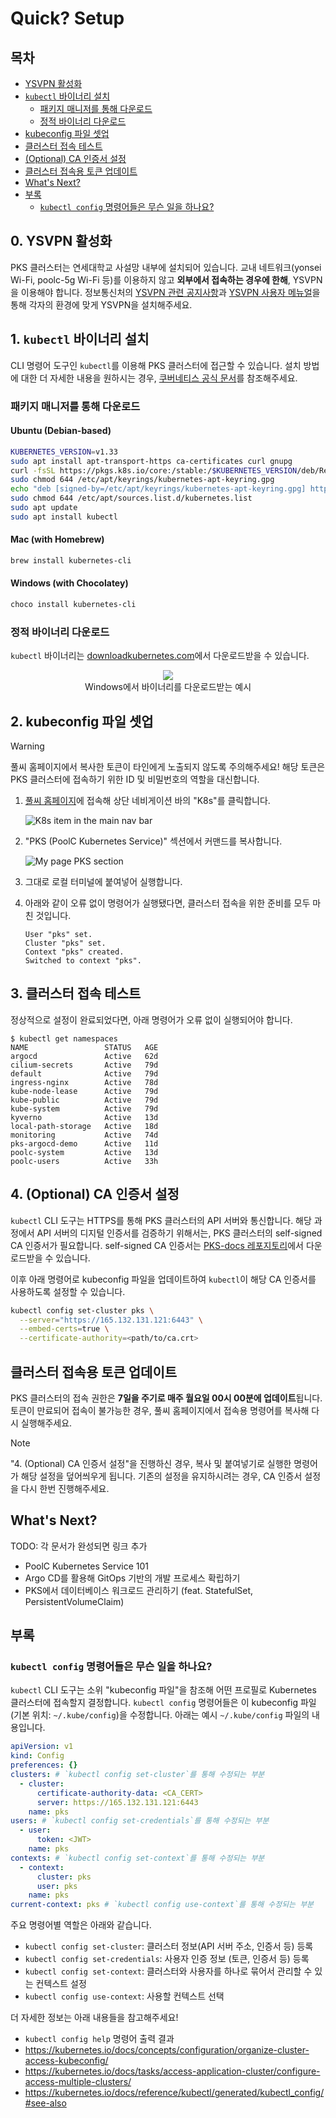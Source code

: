# Quick? Setup

## 목차

- [YSVPN 활성화](#0-ysvpn-활성화)
- [`kubectl` 바이너리 설치](#1-kubectl-바이너리-설치)
  - [패키지 매니저를 통해 다운로드](#패키지-매니저를-통해-다운로드)
  - [정적 바이너리 다운로드](#정적-바이너리-다운로드)
- [kubeconfig 파일 셋업](#2-kubeconfig-파일-셋업)
- [클러스터 접속 테스트](#3-클러스터-접속-테스트)
- [(Optional) CA 인증서 설정](#4-optional-ca-인증서-설정)
- [클러스터 접속용 토큰 업데이트](#클러스터-접속용-토큰-업데이트)
- [What's Next?](#whats-next)
- [부록](#부록)
  - [`kubectl config` 명령어들은 무슨 일을 하나요?](#kubectl-config-명령어들은-무슨-일을-하나요)

## 0. YSVPN 활성화

PKS 클러스터는 연세대학교 사설망 내부에 설치되어 있습니다. 교내 네트워크(yonsei Wi-Fi, poolc-5g Wi-Fi 등)를
이용하지 않고 **외부에서 접속하는 경우에 한해**, YSVPN을 이용해야 합니다. 정보통신처의
[YSVPN 관련 공지사항](https://yis.yonsei.ac.kr/ics/service/PolicyApplyInfo.do)과
[YSVPN 사용자 메뉴얼](https://ibook.yonsei.ac.kr/Viewer/ysvpn_user_manual)을 통해 각자의 환경에 맞게
YSVPN을 설치해주세요.

## 1. `kubectl` 바이너리 설치

CLI 명령어 도구인 `kubectl`를 이용해 PKS 클러스터에 접근할 수 있습니다. 설치 방법에 대한 더 자세한 내용을 원하시는 경우,
[쿠버네티스 공식 문서](https://kubernetes.io/docs/tasks/tools/#kubectl)를 참조해주세요.

### 패키지 매니저를 통해 다운로드

#### Ubuntu (Debian-based)

```bash
KUBERNETES_VERSION=v1.33
sudo apt install apt-transport-https ca-certificates curl gnupg
curl -fsSL https://pkgs.k8s.io/core:/stable:/$KUBERNETES_VERSION/deb/Release.key | sudo gpg --dearmor -o /etc/apt/keyrings/kubernetes-apt-keyring.gpg
sudo chmod 644 /etc/apt/keyrings/kubernetes-apt-keyring.gpg
echo "deb [signed-by=/etc/apt/keyrings/kubernetes-apt-keyring.gpg] https://pkgs.k8s.io/core:/stable:/$KUBERNETES_VERSION/deb/ /" | sudo tee /etc/apt/sources.list.d/kubernetes.list
sudo chmod 644 /etc/apt/sources.list.d/kubernetes.list
sudo apt update
sudo apt install kubectl
```

#### Mac (with Homebrew)

```bash
brew install kubernetes-cli
```

#### Windows (with Chocolatey)

```bash
choco install kubernetes-cli
```

### 정적 바이너리 다운로드

`kubectl` 바이너리는
[downloadkubernetes.com](https://www.downloadkubernetes.com/)에서 다운로드받을 수 있습니다.

<p align="center">
    <!-- TODO: 이미지 에셋 디렉토리 구조 변경 -->
    <img src="../../assets/windows.downloadkubernetes.com.webp" />
    <br />
    <span>Windows에서 바이너리를 다운로드받는 예시</span>
</p>

## 2. kubeconfig 파일 셋업

> [!WARNING]
> 풀씨 홈페이지에서 복사한 토큰이 타인에게 노출되지 않도록 주의해주세요! 해당 토큰은 PKS 클러스터에 접속하기 위한
> ID 및 비밀번호의 역할을 대신합니다.

1. [풀씨 홈페이지](https://poolc.org)에 접속해 상단 네비게이션 바의 "K8s"를 클릭합니다.

   ![K8s item in the main nav bar](../../assets/poolc-web-nav.webp)

2. "PKS (PoolC Kubernetes Service)" 섹션에서 커맨드를 복사합니다.

   ![My page PKS section](../../assets/poolc-web-mypage.webp)

3. 그대로 로컬 터미널에 붙여넣어 실행합니다.

4. 아래와 같이 오류 없이 명령어가 실행됐다면, 클러스터 접속을 위한 준비를 모두 마친 것입니다.

   ```
   User "pks" set.
   Cluster "pks" set.
   Context "pks" created.
   Switched to context "pks".
   ```

## 3. 클러스터 접속 테스트

정상적으로 설정이 완료되었다면, 아래 명령어가 오류 없이 실행되어야 합니다.

```console
$ kubectl get namespaces
NAME                 STATUS   AGE
argocd               Active   62d
cilium-secrets       Active   79d
default              Active   79d
ingress-nginx        Active   78d
kube-node-lease      Active   79d
kube-public          Active   79d
kube-system          Active   79d
kyverno              Active   13d
local-path-storage   Active   18d
monitoring           Active   74d
pks-argocd-demo      Active   11d
poolc-system         Active   13d
poolc-users          Active   33h
```

## 4. (Optional) CA 인증서 설정

`kubectl` CLI 도구는 HTTPS를 통해 PKS 클러스터의 API 서버와 통신합니다. 해당 과정에서 API 서버의 디지털
인증서를 검증하기 위해서는, PKS 클러스터의 self-signed CA 인증서가 필요합니다. self-signed CA 인증서는
[PKS-docs 레포지토리](/ca.crt)에서 다운로드받을 수 있습니다.

이후 아래 명령어로 kubeconfig 파일을 업데이트하여 `kubectl`이 해당 CA 인증서를 사용하도록 설정할 수 있습니다.

```bash
kubectl config set-cluster pks \
  --server="https://165.132.131.121:6443" \
  --embed-certs=true \
  --certificate-authority=<path/to/ca.crt>
```

## 클러스터 접속용 토큰 업데이트

PKS 클러스터의 접속 권한은 **7일을 주기로 매주 월요일 00시 00분에 업데이트**됩니다. 토큰이 만료되어 접속이 불가능한
경우, 풀씨 홈페이지에서 접속용 명령어를 복사해 다시 실행해주세요.

> [!NOTE]
> "4. (Optional) CA 인증서 설정"을 진행하신 경우, 복사 및 붙여넣기로 실행한 명령어가 해당 설정을 덮어씌우게
> 됩니다. 기존의 설정을 유지하시려는 경우, CA 인증서 설정을 다시 한번 진행해주세요.

## What's Next?

TODO: 각 문서가 완성되면 링크 추가

- PoolC Kubernetes Service 101
- Argo CD를 활용해 GitOps 기반의 개발 프로세스 확립하기
- PKS에서 데이터베이스 워크로드 관리하기 (feat. StatefulSet, PersistentVolumeClaim)

## 부록

### `kubectl config` 명령어들은 무슨 일을 하나요?

`kubectl` CLI 도구는 소위 "kubeconfig 파일"을 참조해 어떤 프로필로 Kubernetes 클러스터에 접속할지 결정합니다.
`kubectl config` 명령어들은 이 kubeconfig 파일(기본 위치: `~/.kube/config`)을 수정합니다. 아래는 예시
`~/.kube/config` 파일의 내용입니다.

```yaml
apiVersion: v1
kind: Config
preferences: {}
clusters: # `kubectl config set-cluster`를 통해 수정되는 부분
  - cluster:
      certificate-authority-data: <CA_CERT>
      server: https://165.132.131.121:6443
    name: pks
users: # `kubectl config set-credentials`를 통해 수정되는 부분
  - user:
      token: <JWT>
    name: pks
contexts: # `kubectl config set-context`를 통해 수정되는 부분
  - context:
      cluster: pks
      user: pks
    name: pks
current-context: pks # `kubectl config use-context`를 통해 수정되는 부분
```

주요 명령어별 역할은 아래와 같습니다.

- `kubectl config set-cluster`: 클러스터 정보(API 서버 주소, 인증서 등) 등록
- `kubectl config set-credentials`: 사용자 인증 정보 (토큰, 인증서 등) 등록
- `kubectl config set-context`: 클러스터와 사용자를 하나로 묶어서 관리할 수 있는 컨텍스트 설정
- `kubectl config use-context`: 사용할 컨텍스트 선택

더 자세한 정보는 아래 내용들을 참고해주세요!

- `kubectl config help` 명령어 출력 결과
- https://kubernetes.io/docs/concepts/configuration/organize-cluster-access-kubeconfig/
- https://kubernetes.io/docs/tasks/access-application-cluster/configure-access-multiple-clusters/
- https://kubernetes.io/docs/reference/kubectl/generated/kubectl_config/#see-also
